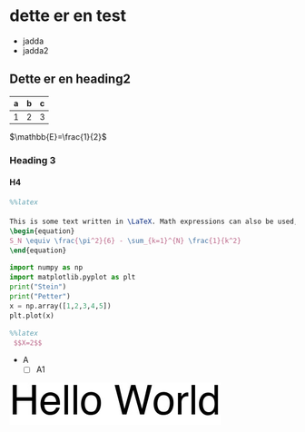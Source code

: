 # dette er en test

- jadda
- jadda2

## Dette er en heading2

| a   | b   | c   |
| --- | --- | --- |
| 1   | 2   | 3   |

$\mathbb{E}=\frac{1}{2}$

### Heading 3

#### H4

```latex
%%latex

This is some text written in \LaTeX. Math expressions can also be used, as in the following:
\begin{equation}
S_N \equiv \frac{\pi^2}{6} - \sum_{k=1}^{N} \frac{1}{k^2}
\end{equation}
```

```Python
import numpy as np
import matplotlib.pyplot as plt
print("Stein")
print("Petter")
x = np.array([1,2,3,4,5])
plt.plot(x)
```

```latex
%%latex
 $$X=2$$
```

- A
  - [ ] A1

![Title](text.jpg)

